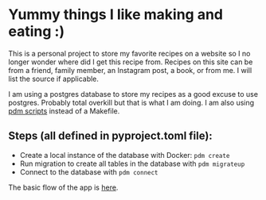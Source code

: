 # Yummy things I like making and eating :)

This is a personal project to store my favorite recipes on a website so I no longer wonder where did I get this recipe from. Recipes on this site can be from a friend, family member, an Instagram post, a book, or from me. I will list the source if applicable. 

I am using a postgres database to store my recipes as a good excuse to use postgres. Probably total overkill but that is what I am doing. I am also using [pdm scripts](https://pdm-project.org/latest/usage/scripts/) instead of a Makefile.

## Steps (all defined in pyproject.toml file):
* Create a local instance of the database with Docker: `pdm create`
* Run migration to create all tables in the database with `pdm migrateup`
* Connect to the database with `pdm connect`

The basic flow of the app is [here](https://play.d2lang.com/?script=lJCxjoMwEET7_YptKAGJ0sWVVNec7guMWdmWAHO7e0RRlH-PHAGhSSRKjz1vxtNHJqcxTQY5-qAAHaeLEBu8AWJ0-SaozmLqOp-kUmK2ovzvtHJprJVcKJp29ZVNJYsHRAl2JoNxtJ7gDiDEyxlsT0vRtPNVQ5reIHurtrNCp6FJ1DPJ3_CxK5Zf-IpYTb8_33tufrB9K2vbdkf92ecA3OcNOg7wCAAA__8%3D&).